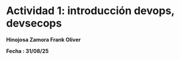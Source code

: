 # Actividad 1: introducción devops, devsecops

**Hinojosa Zamora Frank Oliver**

**Fecha : 31/08/25**